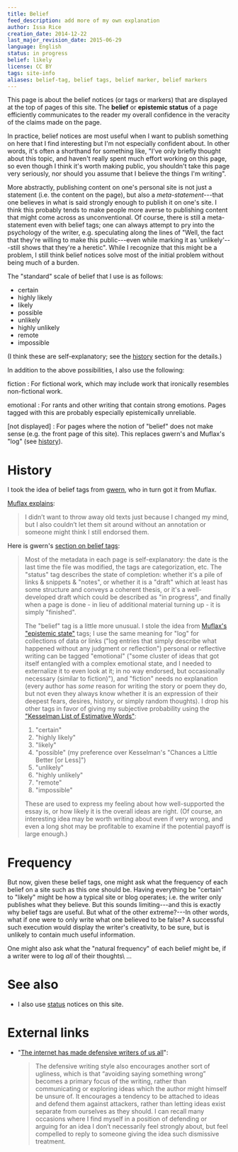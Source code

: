 ```yaml
---
title: Belief
feed_description: add more of my own explanation
author: Issa Rice
creation_date: 2014-12-22
last_major_revision_date: 2015-06-29
language: English
status: in progress
belief: likely
license: CC BY
tags: site-info
aliases: belief-tag, belief tags, belief marker, belief markers
---
```


This page is about the belief notices (or tags or markers) that are
displayed at the top of pages of this site.  The **belief** or
**epistemic status** of a page efficiently communicates to the reader my
overall confidence in the veracity of the claims made on the page.

In practice, belief notices are most useful when I want to publish
something on here that I find interesting but I'm not especially confident
about.  In other words, it's often a shorthand for something like, "I've
only briefly thought about this topic, and haven't really spent much
effort working on this page, so even though I think it's worth making
public, you shouldn't take this page very seriously, nor should you
assume that I believe the things I'm writing".

More abstractly, publishing content on one's personal site is not just a
statement (i.e. the content on the page), but also a
*meta-statement*---that one believes in what is said strongly enough to
publish it on one's site.  I think this probably tends to make people
more averse to publishing content that might come across as
unconventional.  Of course, there is still a meta-statement even with
belief tags; one can always attempt to pry into the psychology of the
writer, e.g.  speculating along the lines of "Well, the fact that
they're willing to make this public---even while marking it as
'unlikely'---still shows that they're a heretic".  While I recognize
that this might be a problem, I still think belief notices solve most of
the initial problem without being much of a burden.

The "standard" scale of belief that I use is as follows:

- certain
- highly likely
- likely
- possible
- unlikely
- highly unlikely
- remote
- impossible

(I think these are self-explanatory; see the [history](#history) section
for the details.)

In addition to the above possibilities, I also use the following:

fiction
:   For fictional work, which may include work that ironically resembles
non-fictional work.

emotional
:   For rants and other writing that contain strong emotions.  Pages
tagged with this are probably especially epistemically unreliable.

\[not displayed\]
:   For pages where the notion of "belief" does not make sense (e.g. the
front page of this site). This replaces gwern's and Muflax's "log" (see
[history](#history)).

# History

I took the idea of belief tags from [gwern], who in turn got it from
Muflax.

[gwern]: http://www.gwern.net/

[Muflax explains](http://webcitation.org/6DuYcqyQ3):

> I didn’t want to throw away old texts just because I changed my mind,
> but I also couldn’t let them sit around without an annotation or
> someone might think I still endorsed them.

Here is gwern's [section on belief tags][gw bt]:

[gw bt]: http://www.gwern.net/About#belief-tags

> Most of the metadata in each page is self-explanatory: the date is the
> last time the file was modified, the tags are categorization, etc. The
> "status" tag describes the state of completion: whether it's a pile of
> links & snippets & "notes", or whether it is a "draft" which at least
> has some structure and conveys a coherent thesis, or it's a
> well-developed draft which could be described as "in progress", and
> finally when a page is done - in lieu of additional material turning
> up - it is simply "finished".
>
> The "belief" tag is a little more unusual. I stole the idea from
> [Muflax's "epistemic state"](http://webcitation.org/6DuYcqyQ3 "'I
> wanted a way to show whether I still believe something I have written
> or not, and if so, how strongly.' (original:
> http://muflax.com/episteme/)") tags; I use the same meaning for "log"
> for collections of data or links ("log entries that simply describe
> what happened without any judgment or reflection") personal or
> reflective writing can be tagged "emotional" ("some cluster of ideas
> that got itself entangled with a complex emotional state, and I needed
> to externalize it to even look at it; in no way endorsed, but
> occasionally necessary (similar to fiction)"), and "fiction" needs no
> explanation (every author has *some* reason for writing the story or
> poem they do, but not even they always know whether it is an
> expression of their deepest fears, desires, history, or simply random
> thoughts). I drop his other tags in favor of giving my subjective
> probability using the ["Kesselman List of Estimative
> Words"][kesselman]:
>
> [kesselman]: https://web.archive.org/web/20140130132740/http://www.scip.org/files/Resources/Kesselman-Verbal-Probability-Expressions.pdf "'Verbal probability expressions in National Intelligence Estimates: a comprehensive analysis of trends from the fifties through post 9/11', Kesselman 2008"
>
> 1. "certain"
> 2. "highly likely"
> 3. "likely"
> 4. "possible" (my preference over Kesselman's "Chances a Little Better [or Less]")
> 5. "unlikely"
> 6. "highly unlikely"
> 7. "remote"
> 8. "impossible"
>
> These are used to express my feeling about how well-supported the
> essay is, or how likely it is the overall ideas are right. (Of course,
> an interesting idea may be worth writing about even if very wrong, and
> even a long shot may be profitable to examine if the potential payoff
> is large enough.)

# Frequency

But now, given these belief tags, one might ask what the frequency of
each belief on a site such as this one should be.  Having everything be
"certain" to "likely" might be how a typical site or blog operates; i.e.
the writer only publishes what they believe.  But this sounds
limiting---and this is exactly why belief tags are useful.  But what of
the other extreme?---In other words, what if one were to only write what
one believed to be false?  A successful such execution would display the
writer's creativity, to be sure, but is unlikely to contain much useful
information.

One might also ask what the "natural frequency" of each belief might be,
if a writer were to log *all* of their thoughts\ ...

# See also

- I also use [status]() notices on this site.

# External links

- "[The internet has made defensive writers of us all](https://pchiusano.github.io/2014-10-11/defensive-writing.html)":

    > The defensive writing style also encourages another sort of ugliness,
    > which is that “avoiding saying something wrong” becomes a primary focus
    > of the writing, rather than communicating or exploring ideas which the
    > author might himself be unsure of. It encourages a tendency to be
    > attached to ideas and defend them against attackers, rather than letting
    > ideas exist separate from ourselves as they should. I can recall many
    > occasions where I find myself in a position of defending or arguing for
    > an idea I don’t necessarily feel strongly about, but feel compelled to
    > reply to someone giving the idea such dismissive treatment.
